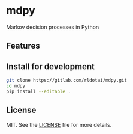 # mdpy 

Markov decision processes in Python


## Features


## Install for development

```bash
git clone https://gitlab.com/rldotai/mdpy.git
cd mdpy
pip install --editable .
```


## License

MIT. See the [LICENSE](LICENSE) file for more details.